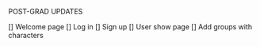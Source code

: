 POST-GRAD UPDATES

[] Welcome page
    [] Log in
    [] Sign up
[] User show page
[] Add groups with characters